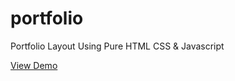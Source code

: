 # portfolio
Portfolio Layout Using Pure HTML CSS & Javascript

[View Demo](https://othmanenissoukin.github.io/portfolio/)
